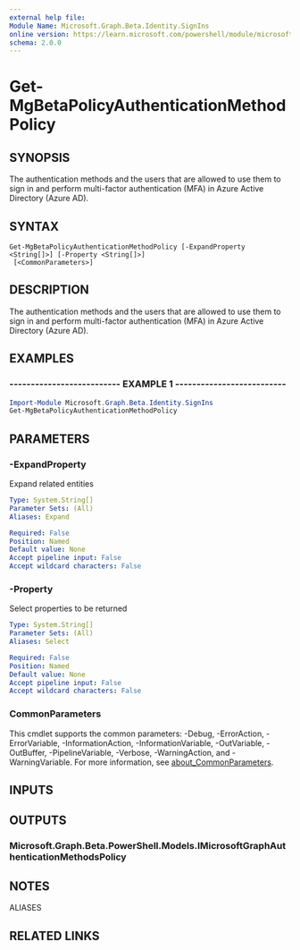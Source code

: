 ```yaml
---
external help file:
Module Name: Microsoft.Graph.Beta.Identity.SignIns
online version: https://learn.microsoft.com/powershell/module/microsoft.graph.beta.identity.signins/get-mgbetapolicyauthenticationmethodpolicy
schema: 2.0.0
---
```


# Get-MgBetaPolicyAuthenticationMethodPolicy

## SYNOPSIS
The authentication methods and the users that are allowed to use them to sign in and perform multi-factor authentication (MFA) in Azure Active Directory (Azure AD).

## SYNTAX

```
Get-MgBetaPolicyAuthenticationMethodPolicy [-ExpandProperty <String[]>] [-Property <String[]>]
 [<CommonParameters>]
```

## DESCRIPTION
The authentication methods and the users that are allowed to use them to sign in and perform multi-factor authentication (MFA) in Azure Active Directory (Azure AD).

## EXAMPLES

### -------------------------- EXAMPLE 1 --------------------------
```powershell
Import-Module Microsoft.Graph.Beta.Identity.SignIns
Get-MgBetaPolicyAuthenticationMethodPolicy
```



## PARAMETERS

### -ExpandProperty
Expand related entities

```yaml
Type: System.String[]
Parameter Sets: (All)
Aliases: Expand

Required: False
Position: Named
Default value: None
Accept pipeline input: False
Accept wildcard characters: False
```

### -Property
Select properties to be returned

```yaml
Type: System.String[]
Parameter Sets: (All)
Aliases: Select

Required: False
Position: Named
Default value: None
Accept pipeline input: False
Accept wildcard characters: False
```

### CommonParameters
This cmdlet supports the common parameters: -Debug, -ErrorAction, -ErrorVariable, -InformationAction, -InformationVariable, -OutVariable, -OutBuffer, -PipelineVariable, -Verbose, -WarningAction, and -WarningVariable. For more information, see [about_CommonParameters](http://go.microsoft.com/fwlink/?LinkID=113216).

## INPUTS

## OUTPUTS

### Microsoft.Graph.Beta.PowerShell.Models.IMicrosoftGraphAuthenticationMethodsPolicy

## NOTES

ALIASES

## RELATED LINKS

